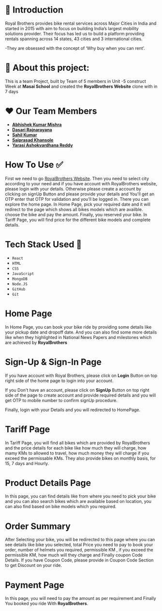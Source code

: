 # 👋 Introduction
Royal Brothers provides bike rental services across Major Cities in India and started in 2015 with aim to focus on building India’s largest mobility solutions provider. Their focus has led us to build a platform providing rentals spanning across 14 states, 43 cities and 3 international cities.

-They are obsessed with the concept of ‘Why buy when you can rent’.
# 🙌 About this project:
This is a team Project, built by  Team of 5 members in Unit -5 construct Week at **Masai School** and  created the **RoyalBrothers Website** clone with in 7 days

# ❤️ Our Team Members 
- [**Abhishek Kumar Mishra**]()
- [**Dasari Rajnarayana**]()
- **[Sahil Kumar]()**
- **[Saiprasad Khansole]()**
- **[Yarasi Ashokvardhana Reddy](https://www.linkedin.com/in/yarasi-ashokvardhana-reddy-33b560122/)**
# How To Use ✅
First we need to go [RoyalBrothers Website](https://www.royalbrothers.com/). Then you need to select city according to your need and if you have account with RoyalBrothers website, please login with your details. Otherwise please create a account by clicking on signUp Button and please provide  your details and  You'll get an OTP enter that OTP for validation and you'll be logged in. There you can explore the home page. In Home Page, pick your required date and it will redirect to the page which shows all bikes models which are availble.
choose the bike and pay the amount. Finally, you reserved your bike.
 In Tariff Page, you will find price for the different bike models and complete details. 
  
# Tech Stack Used 🔧
- `React` 
- `HTML`      
- `CSS`        
- `JavaScript` 
- `MongoDB` 
- `Node.JS`
- `GitHub` 
- `Git` 
# Home Page
In Home Page, you can book your bike ride by providing some details like your pickup date and dropoff date.
And you can also find some more details like when they highlighted in National News Papers and milestones which are achieved by **RoyalBrothers**
<a href="./readmeImages/home.png"></a>
# Sign-Up & Sign-In Page
If you have account with Royal Brothers, please click on **Login** Button on top right side of the home page to login into your account.

If you Don't have an account, please click on **SignUp** Button on top right side of the page to create account and provide required details and you will get OTP to mobile number to confirm signUp procedure.

Finally, login with your Details and you will redirected to HomePage.
# Tariff Page
In Tariff Page, you will find all bikes which are provided by RoyalBrothers and the price details for each bike like how much they will charge, how mamy KMs to allowed to travel, how much money they will charge if you exceed the permissable KMs.
They also provide bikes on monthly basis, for 15, 7 days and Hourly.
# Product Details Page
In this page, you can find details like from where you need to pick your bike and you can also search bikes which are available based on location, you can also find based on bike models which you required.
# Order Summary
After Selecting your bike, you will be redirected to this page where you can see details like bike you selected, total Price you need to pay to book your order, number of helmets you required, permissible KM , if you exceed the permissible KM, how much will they charge and Finally coupon Code Details.
If you have Coupon Code, please provide in Coupon Code Section to get Discount on your ride.
# Payment Page
In this page, you will need to pay the amount as per requirement and Finally You booked you ride With **RoyalBrothers**.

